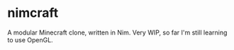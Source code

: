 # nimcraft
 A modular Minecraft clone, written in Nim.
 Very WIP, so far I'm still learning to use OpenGL.
